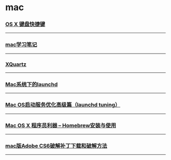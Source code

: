 mac
===

### [OS X 键盘快捷键](keyboard)

---

### [mac学习笔记](note)

---

### [XQuartz](XQuartz)

---

### [Mac系统下的launchd](launchd)

---

### [Mac OS启动服务优化高级篇（launchd tuning）](launchdTuning)

---

### [Mac OS X 程序员利器 – Homebrew安装与使用](homebrewInstall)

---

### [mac版Adobe CS6破解补丁下载和破解方法](ps6)

---
